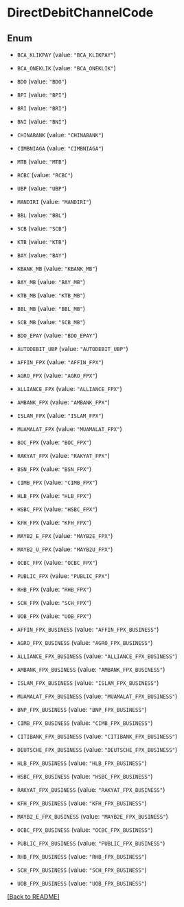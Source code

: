 # DirectDebitChannelCode

## Enum


* `BCA_KLIKPAY` (value: `"BCA_KLIKPAY"`)

* `BCA_ONEKLIK` (value: `"BCA_ONEKLIK"`)

* `BDO` (value: `"BDO"`)

* `BPI` (value: `"BPI"`)

* `BRI` (value: `"BRI"`)

* `BNI` (value: `"BNI"`)

* `CHINABANK` (value: `"CHINABANK"`)

* `CIMBNIAGA` (value: `"CIMBNIAGA"`)

* `MTB` (value: `"MTB"`)

* `RCBC` (value: `"RCBC"`)

* `UBP` (value: `"UBP"`)

* `MANDIRI` (value: `"MANDIRI"`)

* `BBL` (value: `"BBL"`)

* `SCB` (value: `"SCB"`)

* `KTB` (value: `"KTB"`)

* `BAY` (value: `"BAY"`)

* `KBANK_MB` (value: `"KBANK_MB"`)

* `BAY_MB` (value: `"BAY_MB"`)

* `KTB_MB` (value: `"KTB_MB"`)

* `BBL_MB` (value: `"BBL_MB"`)

* `SCB_MB` (value: `"SCB_MB"`)

* `BDO_EPAY` (value: `"BDO_EPAY"`)

* `AUTODEBIT_UBP` (value: `"AUTODEBIT_UBP"`)

* `AFFIN_FPX` (value: `"AFFIN_FPX"`)

* `AGRO_FPX` (value: `"AGRO_FPX"`)

* `ALLIANCE_FPX` (value: `"ALLIANCE_FPX"`)

* `AMBANK_FPX` (value: `"AMBANK_FPX"`)

* `ISLAM_FPX` (value: `"ISLAM_FPX"`)

* `MUAMALAT_FPX` (value: `"MUAMALAT_FPX"`)

* `BOC_FPX` (value: `"BOC_FPX"`)

* `RAKYAT_FPX` (value: `"RAKYAT_FPX"`)

* `BSN_FPX` (value: `"BSN_FPX"`)

* `CIMB_FPX` (value: `"CIMB_FPX"`)

* `HLB_FPX` (value: `"HLB_FPX"`)

* `HSBC_FPX` (value: `"HSBC_FPX"`)

* `KFH_FPX` (value: `"KFH_FPX"`)

* `MAYB2_E_FPX` (value: `"MAYB2E_FPX"`)

* `MAYB2_U_FPX` (value: `"MAYB2U_FPX"`)

* `OCBC_FPX` (value: `"OCBC_FPX"`)

* `PUBLIC_FPX` (value: `"PUBLIC_FPX"`)

* `RHB_FPX` (value: `"RHB_FPX"`)

* `SCH_FPX` (value: `"SCH_FPX"`)

* `UOB_FPX` (value: `"UOB_FPX"`)

* `AFFIN_FPX_BUSINESS` (value: `"AFFIN_FPX_BUSINESS"`)

* `AGRO_FPX_BUSINESS` (value: `"AGRO_FPX_BUSINESS"`)

* `ALLIANCE_FPX_BUSINESS` (value: `"ALLIANCE_FPX_BUSINESS"`)

* `AMBANK_FPX_BUSINESS` (value: `"AMBANK_FPX_BUSINESS"`)

* `ISLAM_FPX_BUSINESS` (value: `"ISLAM_FPX_BUSINESS"`)

* `MUAMALAT_FPX_BUSINESS` (value: `"MUAMALAT_FPX_BUSINESS"`)

* `BNP_FPX_BUSINESS` (value: `"BNP_FPX_BUSINESS"`)

* `CIMB_FPX_BUSINESS` (value: `"CIMB_FPX_BUSINESS"`)

* `CITIBANK_FPX_BUSINESS` (value: `"CITIBANK_FPX_BUSINESS"`)

* `DEUTSCHE_FPX_BUSINESS` (value: `"DEUTSCHE_FPX_BUSINESS"`)

* `HLB_FPX_BUSINESS` (value: `"HLB_FPX_BUSINESS"`)

* `HSBC_FPX_BUSINESS` (value: `"HSBC_FPX_BUSINESS"`)

* `RAKYAT_FPX_BUSINESS` (value: `"RAKYAT_FPX_BUSINESS"`)

* `KFH_FPX_BUSINESS` (value: `"KFH_FPX_BUSINESS"`)

* `MAYB2_E_FPX_BUSINESS` (value: `"MAYB2E_FPX_BUSINESS"`)

* `OCBC_FPX_BUSINESS` (value: `"OCBC_FPX_BUSINESS"`)

* `PUBLIC_FPX_BUSINESS` (value: `"PUBLIC_FPX_BUSINESS"`)

* `RHB_FPX_BUSINESS` (value: `"RHB_FPX_BUSINESS"`)

* `SCH_FPX_BUSINESS` (value: `"SCH_FPX_BUSINESS"`)

* `UOB_FPX_BUSINESS` (value: `"UOB_FPX_BUSINESS"`)


[[Back to README]](../../README.md)


